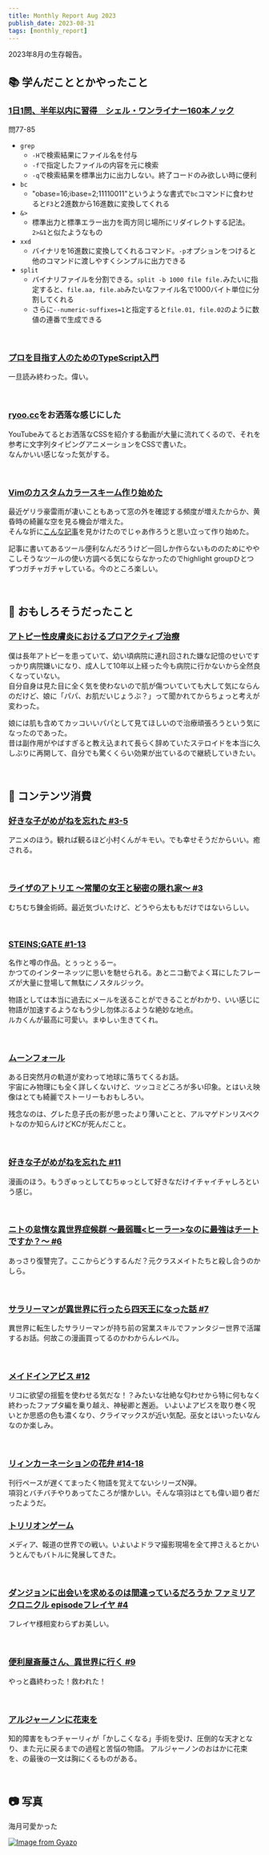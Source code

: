 ```yaml
---
title: Monthly Report Aug 2023
publish_date: 2023-08-31
tags: [monthly_report]
---
```


2023年8月の生存報告。

## 📚 学んだこととかやったこと

### [1日1問、半年以内に習得　シェル・ワンライナー160本ノック](https://amzn.to/41AQRk6)

問77-85

- `grep`
  - `-H`で検索結果にファイル名を付与
  - `-f`で指定したファイルの内容を元に検索
  - `-q`で検索結果を標準出力に出力しない。終了コードのみ欲しい時に便利
- `bc`
  - "obase=16;ibase=2;11110011"というような書式で`bc`コマンドに食わせると`F3`と2進数から16進数に変換してくれる
- `&>`
  - 標準出力と標準エラー出力を両方同じ場所にリダイレクトする記法。`2>&1`と似たようなもの
- `xxd`
  - バイナリを16進数に変換してくれるコマンド。`-p`オプションをつけると他のコマンドに渡しやすくシンプルに出力できる
- `split`
  - バイナリファイルを分割できる。`split -b 1000 file file.`みたいに指定すると、`file.aa, file.ab`みたいなファイル名で1000バイト単位に分割してくれる
  - さらに`--numeric-suffixes=1`と指定すると`file.01, file.02`のように数値の連番で生成できる

<br />

### [プロを目指す人のためのTypeScript入門](https://amzn.to/3jI4HRS)  

一旦読み終わった。偉い。  

<br />

### [ryoo.cc](https://ryoo.cc)をお洒落な感じにした

YouTubeみてるとお洒落なCSSを紹介する動画が大量に流れてくるので、それを参考に文字列タイピングアニメーションをCSSで書いた。  
なんかいい感じなった気がする。

<br />

### [Vimのカスタムカラースキーム作り始めた](https://github.com/ryoo14/navaltwilight.vim)

最近ゲリラ豪雷雨が凄いこともあって窓の外を確認する頻度が増えたからか、黄昏時の綺麗な空を見る機会が増えた。  
そんな折に[こんな記事](https://medium.com/eureka-engineering/recommend-generating-own-colorsheme-3114abe3e1d)を見かけたのでじゃあ作ろうと思い立って作り始めた。

記事に書いてあるツール便利なんだろうけど一回しか作らないもののためにややこしそうなツールの使い方調べる気にならなかったのでhighlight groupひとつずつガチャガチャしている。今のところ楽しい。

<br />

## 🧐 おもしろそうだったこと

### [アトピー性皮膚炎におけるプロアクティブ治療](https://www.kyudai-derm.org/atopy/docter/16.html)

僕は長年アトピーを患っていて、幼い頃病院に連れ回された嫌な記憶のせいですっかり病院嫌いになり、成人して10年以上経った今も病院に行かないから全然良くなっていない。  
自分自身は見た目に全く気を使わないので肌が傷ついていても大して気にならんのだけど、娘に「パパ、お肌だいじょうぶ？」って聞かれてからちょっと考えが変わった。

娘には肌も含めてカッコいいパパとして見てほしいので治療頑張ろうという気になったのであった。  
昔は副作用がやばすぎると教え込まれて長らく辞めていたステロイドを本当に久しぶりに再開して、自分でも驚くくらい効果が出ているので継続していきたい。

<br />

## 👾 コンテンツ消費

### [好きな子がめがねを忘れた #3-5](https://annict.com/works/10399)

アニメのほう。観れば観るほど小村くんがキモい。でも幸せそうだからいい。癒される。

<br />

### [ライザのアトリエ ～常闇の女王と秘密の隠れ家～ #3](https://annict.com/works/10590)

むちむち錬金術師。最近気づいたけど、どうやら太ももだけではないらしい。

<br />

### [STEINS;GATE #1-13](https://annict.com/works/865)

名作と噂の作品。とぅっとぅるー。  
かつてのインターネッツに思いを馳せられる。あとニコ動でよく耳にしたフレーズが大量に登場して無駄にノスタルジック。

物語としては本当に過去にメールを送ることができることがわかり、いい感じに物語が加速するようなもう少し勿体ぶるような絶妙な地点。  
ルカくんが最高に可愛い。まゆしぃ生きてくれ。

<br />

### [ムーンフォール](https://filmarks.com/movies/98964)

ある日突然月の軌道が変わって地球に落ちてくるお話。  
宇宙にみ物理にも全く詳しくないけど、ツッコミどころが多い印象。とはいえ映像はとても綺麗でストーリーもおもしろい。

残念なのは、グレた息子氏の影が思ったより薄いことと、アルマゲドンリスペクトなのか知らんけどKCが死んだこと。

<br />

### [好きな子がめがねを忘れた #11](https://amzn.to/3OUENHm)

漫画のほう。もうぎゅっとしてむちゅっとして好きなだけイチャイチャしろという感じ。

<br />

### [ニトの怠惰な異世界症候群 〜最弱職<ヒーラー>なのに最強はチートですか？〜 #6](https://amzn.to/47GMlEW)

あっさり復讐完了。ここからどうするんだ？元クラスメイトたちと殺し合うのかしら。

<br />

### [サラリーマンが異世界に行ったら四天王になった話 #7](https://amzn.to/3qwGgun)

異世界に転生したサラリーマンが持ち前の営業スキルでファンタジー世界で活躍するお話。何故この漫画買ってるのかわからんレベル。

<br />

### [メイドインアビス #12](https://amzn.to/3qI6ji0)

リコに欲望の揺籃を使わせる気だな！？みたいな壮絶な匂わせから特に何もなく終わったファプタ編を乗り越え、神秘卿と邂逅。
いよいよアビスを取り巻く呪いとか思惑の色も濃くなり、クライマックスが近い気配。巫女とはいったいなんなのか楽しみ。

<br />

### [リィンカーネーションの花弁 #14-18](https://amzn.to/3YKVxV4)

刊行ペースが遅くてまったく物語を覚えてないシリーズN弾。  
項羽とバチバチやりあってたころが懐かしい。そんな項羽はとても偉い廻り者だったようだ。

### [トリリオンゲーム](https://amzn.to/3E5pUfo)

メディア、報道の世界での戦い。いよいよドラマ撮影現場を全て押さえるとかいうとんでもバトルに発展してきた。

<br />

### [ダンジョンに出会いを求めるのは間違っているだろうか ファミリアクロニクル episodeフレイヤ #4](https://amzn.to/3qCduZ8)

フレイヤ様相変わらずお美しい。

<br />

### [便利屋斎藤さん、異世界に行く #9](https://amzn.to/47Bgqpv)

やっと蟲終わった！救われた！

<br />

### [アルジャーノンに花束を](https://amzn.to/3QZFdOa)

知的障害をもつチャーリィが「かしこくなる」手術を受け、圧倒的な天才となり、また元に戻るまでの過程と苦悩の物語。
アルジャーノンのおはかに花束を、の最後の一文は胸にくるものがある。

<br />

## 📷 写真

海月可愛かった

[![Image from Gyazo](https://i.gyazo.com/8113f4f55d84f576e75e0a23dc3ecaff.jpg)](https://gyazo.com/8113f4f55d84f576e75e0a23dc3ecaff)
